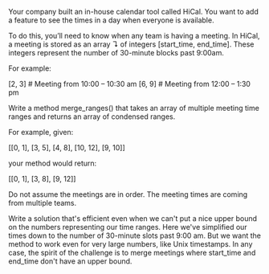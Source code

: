 Your company built an in-house calendar tool called HiCal. You want to add a feature to see the times in a day when everyone is available.

To do this, you’ll need to know when any team is having a meeting. In HiCal, a meeting is stored as an array ↴ of integers [start_time, end_time]. These integers represent the number of 30-minute blocks past 9:00am.

For example:

[2, 3]  # Meeting from 10:00 – 10:30 am
[6, 9]  # Meeting from 12:00 – 1:30 pm


Write a method merge_ranges() that takes an array of multiple meeting time ranges and returns an array of condensed ranges.

For example, given:

[[0, 1], [3, 5], [4, 8], [10, 12], [9, 10]]


your method would return:

[[0, 1], [3, 8], [9, 12]]

Do not assume the meetings are in order. The meeting times are coming from multiple teams.

Write a solution that's efficient even when we can't put a nice upper bound on the numbers representing our time ranges. Here we've simplified our times down to the number of 30-minute slots past 9:00 am. But we want the method to work even for very large numbers, like Unix timestamps. In any case, the spirit of the challenge is to merge meetings where start_time and end_time don't have an upper bound.